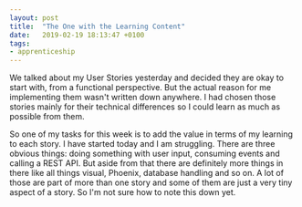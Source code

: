 ```yaml
---
layout: post
title:  "The One with the Learning Content"
date:   2019-02-19 18:13:47 +0100
tags: 
- apprenticeship
---
```


We talked about my User Stories yesterday and decided they are okay to start with, from a functional perspective. But the actual reason for me implementing them wasn't written down anywhere. I had chosen those stories mainly for their technical differences so I could learn as much as possible from them.

So one of my tasks for this week is to add the value in terms of my learning to each story. I have started today and I am struggling. There are three obvious things: doing something with user input, consuming events and calling a REST API. But aside from that there are definitely more things in there like all things visual, Phoenix, database handling and so on. A lot of those are part of more than one story and some of them are just a very tiny aspect of a story. So I'm not sure how to note this down yet.
